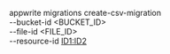 appwrite migrations create-csv-migration \
    --bucket-id <BUCKET_ID> \
    --file-id <FILE_ID> \
    --resource-id <ID1:ID2>
